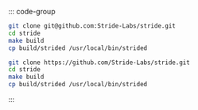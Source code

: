 <!-- markdownlint-disable MD041 MD013 -->

::: code-group

```bash [SSH]
git clone git@github.com:Stride-Labs/stride.git
cd stride
make build
cp build/strided /usr/local/bin/strided
```

```bash [HTTP]
git clone https://github.com/Stride-Labs/stride.git
cd stride
make build
cp build/strided /usr/local/bin/strided
```

:::

<!-- <Tabs>
  <TabItem value="SSH" label="SSH"> </TabItem>
  <TabItem value="HTTP" label="HTTP"> </TabItem>
</Tabs> -->
